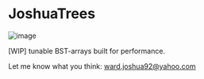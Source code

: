 # JoshuaTrees
![image](https://user-images.githubusercontent.com/41231332/171738402-4b4763b5-5491-4156-a9c3-67d02747bf6b.png)

[WIP]
tunable BST-arrays built for performance.

Let me know what you think:
ward.joshua92@yahoo.com
